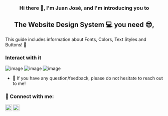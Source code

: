 <h3 align="center">
    Hi there 👋, I'm Juan José, and I'm introducing you to
</h3>
<h2 align="center">
    The Website Design System 💻 you need 😎,
</h2>

This guide includes information about Fonts, Colors, Text Styles and Buttons! 🤖

### Interact with it
![image](https://user-images.githubusercontent.com/71298422/236290549-7e4f267c-a842-4a84-b032-b61089aac914.png)
![image](https://user-images.githubusercontent.com/71298422/236290588-e25321d8-762b-4aa1-b1ea-8484dc32abb3.png)
![image](https://user-images.githubusercontent.com/71298422/236290633-ee78a629-6a0c-4f68-ad8e-805468975be2.png)


- 💬 If you have any question/feedback, please do not hesitate to reach out to me!

### 🤝 Connect with me:

<a href="https://www.linkedin.com/in/juan-jos%C3%A9-aranzales-ochoa-8755631b5/"><img align="left" src="https://raw.githubusercontent.com/yushi1007/yushi1007/main/images/linkedin.svg" alt="Juan Jo | LinkedIn" width="21px"/></a>
<a href="https://www.instagram.com/juanjoaran8a/"><img align="left" src="https://raw.githubusercontent.com/yushi1007/yushi1007/main/images/instagram.svg" alt="Juan Jo | Instagram" width="21px"/></a>
